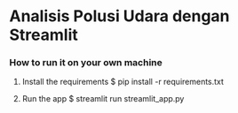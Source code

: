 # Analisis Polusi Udara dengan Streamlit


### How to run it on your own machine

1. Install the requirements
   $ pip install -r requirements.txt

2. Run the app
   $ streamlit run streamlit_app.py

